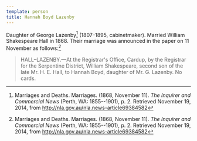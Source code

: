 ```yaml
---
template: person
title: Hannah Boyd Lazenby
---
```


Daughter of George Lazenby[^HBLMarriageNotice] (1807–1895, cabinetmaker).
Married William Shakespeare Hall in 1868.
Their marriage was announced in the paper on 11 November as follows:[^HBLMarriageNotice]

> HALL–LAZENBY.—At the Registrar's Office, Cardup, by the Registrar for the Serpentine District, William Shakespeare,
> second son of the late Mr. H. E. Hall, to Hannah Boyd, daughter of Mr. G. Lazenby. No cards.

[^HBLMarriageNotice]:
	Marriages and Deaths. Marriages. (1868, November 11).
	*The Inquirer and Commercial News* (Perth, WA: 1855--1901), p. 2.
	Retrieved November 19, 2014, from http://nla.gov.au/nla.news-article69384582
